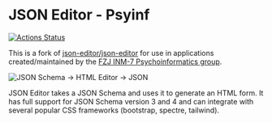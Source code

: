 JSON Editor - Psyinf
====================

[![Actions Status](https://github.com/jsheunis/json-editor/actions/workflows/build.yml/badge.svg)](https://github.com/jsheunis/json-editor/actions)

This is a fork of [json-editor/json-editor](https://github.com/json-editor/json-editor) for use in applications created/maintained by the [FZJ INM-7 Psychoinformatics group](https://www.psychoinformatics.de).

![JSON Schema -> HTML Editor -> JSON](./docs/images/jsoneditor.png)

JSON Editor takes a JSON Schema and uses it to generate an HTML form.
It has full support for JSON Schema version 3 and 4 and can integrate with several popular CSS frameworks (bootstrap, spectre, tailwind).
